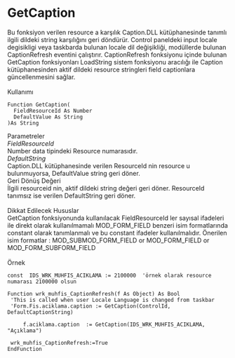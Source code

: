 # GetCaption

Bu fonksiyon verilen resource a karşılık Caption.DLL kütüphanesinde tanımlı ilgili dildeki string karşılığını geri döndürür. Control paneldeki input locale degisikligi veya taskbarda bulunan locale dil değişikliği, modüllerde bulunan CaptionRefresh eventini çalıştırır. CaptionRefresh fonksiyonu içinde bulunan GetCaption fonksiyonları LoadString sistem fonksiyonu aracılığı ile Caption kütüphanesinden aktif dildeki resource stringleri field captionlara güncellenmesini sağlar.\
\
Kullanımı

```
Function GetCaption(
  FieldResourceId As Number  
  DefaultValue As String  
)As String
```

Parametreler\
_FieldResourceId_\
Number data tipindeki Resource numarasıdır.\
_DefaultString_\
Caption.DLL kütüphanesinde verilen ResourceId nin resource u bulunmuyorsa, DefaultValue string geri döner.\
Geri Dönüş Değeri\
İlgili resourceid nin, aktif dildeki string değeri geri döner. ResourceId tanımsız ise verilen DefaultString geri döner.\
\
Dikkat Edilecek Hususlar\
GetCaption fonksiyonunda kullanılacak FieldResourceId ler sayısal ifadeleri ile direkt olarak kullanılmamalı MOD\_FORM\_FIELD benzeri isim formatlarında constant olarak tanımlanmalı ve bu constant ifadeler kullanılmalıdır. Önerilen isim formatlar : MOD\_SUBMOD\_FORM\_FIELD or MOD\_FORM\_FIELD or MOD\_FORM\_SUBFORM\_FIELD\
\
Örnek

```
const  IDS_WRK_MUHFIS_ACIKLAMA := 2100000  'örnek olarak resource numarası 2100000 olsun

Function wrk_muhfis_CaptionRefresh(f As Object) As Bool
 'This is called when user Locale Language is changed from taskbar
 'Form.Fis.aciklama.caption := GetCaption(ControlId, DefaultCaptionString)

     f.aciklama.caption  := GetCaption(IDS_WRK_MUHFIS_ACIKLAMA, "Açıklama")

 wrk_muhfis_CaptionRefresh:=True
EndFunction
```
